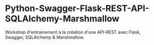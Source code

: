 # Python-Swagger-Flask-REST-API-SQLAlchemy-Marshmallow
Workshop d'entrainement à la création d'une API-REST avec Flask, Swagger, SQLAlchemy &amp; Marshmallow.
